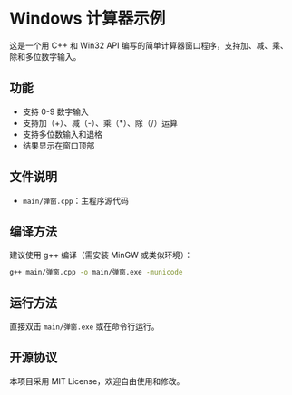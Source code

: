 # Windows 计算器示例

这是一个用 C++ 和 Win32 API 编写的简单计算器窗口程序，支持加、减、乘、除和多位数字输入。

## 功能
- 支持 0-9 数字输入
- 支持加（+）、减（-）、乘（*）、除（/）运算
- 支持多位数输入和退格
- 结果显示在窗口顶部

## 文件说明
- `main/弹窗.cpp`：主程序源代码

## 编译方法
建议使用 g++ 编译（需安装 MinGW 或类似环境）：

```sh
g++ main/弹窗.cpp -o main/弹窗.exe -municode
```

## 运行方法
直接双击 `main/弹窗.exe` 或在命令行运行。

## 开源协议
本项目采用 MIT License，欢迎自由使用和修改。
